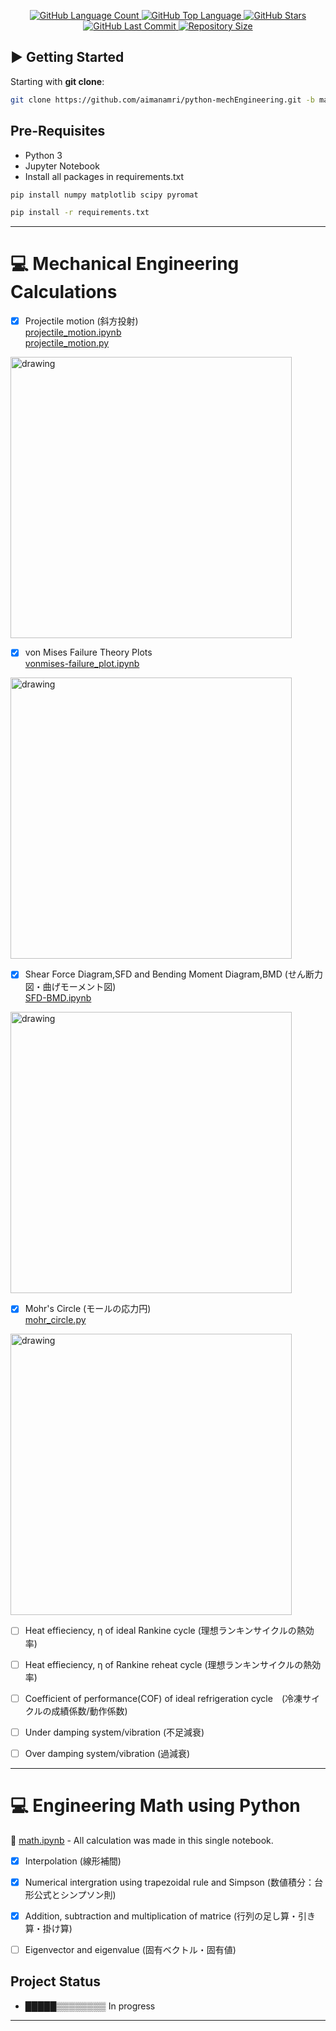 <p align="center">
  <a href="https://github.com/aimanamri/python-mechEngineering">
    <img alt="GitHub Language Count" src="https://img.shields.io/github/languages/count/aimanamri/python-mechEngineering">
  </a>

  <a href="https://github.com/aimanamri/python-mechEngineering">
    <img alt="GitHub Top Language" src="https://img.shields.io/github/languages/top/aimanamri/python-mechEngineering">
  </a>
  
  <a href="https://github.com/aimanamri/python-mechEngineering/stargazers">
    <img alt="GitHub Stars" src="https://img.shields.io/github/stars/aimanamri/python-mechEngineering?style=social">
  </a>

  <a href="https://github.com/aimanamri/python-mechEngineering/commits/main">
    <img alt="GitHub Last Commit" src="https://img.shields.io/github/last-commit/aimanamri/python-mechEngineering">
  </a>

  <a href="https://github.com/aimanamri/python-mechEngineering">
    <img alt="Repository Size" src="https://img.shields.io/github/repo-size/aimanamri/python-mechEngineering">
  </a>
</p>

## ▶️ Getting Started

Starting with **git clone**:

```bash
git clone https://github.com/aimanamri/python-mechEngineering.git -b main
```

## Pre-Requisites
- Python 3
- Jupyter Notebook
- Install all packages in requirements.txt
```bash
pip install numpy matplotlib scipy pyromat
```
```bash
pip install -r requirements.txt
```
---

# 💻 Mechanical Engineering Calculations
+ [x] Projectile motion (斜方投射) <br>
[projectile_motion.ipynb](https://github.com/aimanamri/python-mechEngineering/blob/main/projectile_motion.ipynb)<br>
[projectile_motion.py](https://github.com/aimanamri/python-mechEngineering/blob/main/projection_motion.py)<br>
<img src="https://i.imgur.com/2XhXp6p.png" alt="drawing" width="450"/>

+ [x] von Mises Failure Theory Plots <br>
[vonmises-failure_plot.ipynb](https://github.com/aimanamri/python-mechEngineering/blob/main/vonmises-failure_plot.ipynb)
<img src="https://i.imgur.com/QpCTPQ7.png" alt="drawing" width="450"/>

+ [x] Shear Force Diagram,SFD and Bending Moment Diagram,BMD (せん断力図・曲げモーメント図) <br>
[SFD-BMD.ipynb](https://github.com/aimanamri/python-mechEngineering/blob/main/SFD-BMD.ipynb)
<img src="https://i.imgur.com/gHIwttX.png" alt="drawing" width="450"/>

+ [x] Mohr's Circle (モールの応力円)<br>
[mohr_circle.py](https://github.com/aimanamri/python-mechEngineering/blob/main/mohr_circle.py)
<img src="https://i.imgur.com/QYny4Js.png" alt="drawing" width="450"/>

+ [ ] Heat effieciency, η of ideal Rankine cycle (理想ランキンサイクルの熱効率)<br>

+ [ ] Heat effieciency, η of  Rankine reheat cycle (理想ランキンサイクルの熱効率)<br>

+ [ ] Coefficient of performance(COF) of ideal refrigeration cycle　(冷凍サイクルの成績係数/動作係数)<br>

+ [ ] Under damping system/vibration (不足減衰)<br>

+ [ ] Over damping system/vibration (過減衰)<br>

---

# 💻 Engineering Math using Python 
📔 [math.ipynb](https://github.com/aimanamri/python-mechEngineering/blob/main/math.ipynb) - All calculation was made in this single notebook.
+ [x] Interpolation (線形補間)

+ [x] Numerical intergration using trapezoidal rule and Simpson (数値積分：台形公式とシンプソン則)

+ [x] Addition, subtraction and multiplication of matrice (行列の足し算・引き算・掛け算)

+ [ ] Eigenvector and eigenvalue (固有ベクトル・固有値)

## Project Status

* █████▒▒▒▒▒▒▒▒   In progress

---
